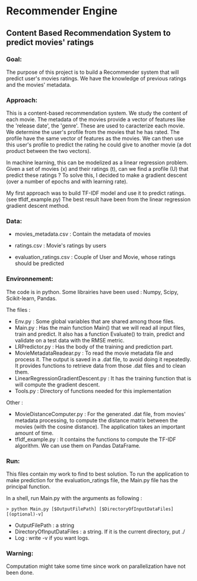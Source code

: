 # Recommender Engine

## Content Based Recommendation System to predict movies' ratings



### Goal:

The purpose of this project is to build a Recommender system that will predict user's movies ratings.
We have the knowledge of previous ratings and the movies' metadata.




### Approach:

This is a content-based recommendation system. 
We study the content of each movie. The metadata of the movies provide a vector of features like the 'release date', the 'genre'.
These are used to caracterize each movie. 
We determine the user's profile from the movies that he has rated.
The profile have the same vector of features as the movies.
We can then use this user's profile to predict the rating he could give to another movie (a dot product between the two vectors).

In machine learning, this can be modelized as a linear regression problem.
Given a set of movies (x) and their ratings (t), can we find a profile (U) that predict these ratings ?
To solve this, I decided to make a gradient descent (over a number of epochs and with learning rate).

My first approach was to build TF-IDF model and use it to predict ratings. (see tfIdf_example.py)
The best result have been from the linear regression gradient descent method.




### Data:

- movies_metadata.csv : Contain the metadata of movies

- ratings.csv : Movie's ratings by users

- evaluation_ratings.csv : Couple of User and Movie, whose ratings should be predicted




### Environnement:

The code is in python. Some librairies have been used : Numpy, Scipy, Scikit-learn, Pandas.

The files : 
- Env.py : Some global variables that are shared among those files.
- Main.py : Has the main function Main() that we will read all input files, train and predict. It also has a function Evaluate() to train, predict and validate on a test data with the RMSE metric.
- LRPredictor.py : Has the body of the training and prediction part.
- MovieMetadataReadear.py : To read the movie metadata file and process it. The output is saved  in a .dat file, to avoid doing it repeatedly. It provides functions to retrieve data from those .dat files and to clean them.
- LinearRegressionGradientDescent.py : It has the training function that is will compute the gradient descent.
- Tools.py : Directory of functions needed for this implementation

Other :
- MovieDistanceComputer.py : For the generated .dat file, from movies' metadata processing, to compute the distance matrix between the movies (with the cosine distance). The application takes an important amount of time.
- tfIdf_example.py : It contains the functions to compute the TF-IDF algorithm. We can use them on Pandas DataFrame.



### Run:

This files contain my work to find to best solution. 
To run the application to make prediction for the evaluation_ratings file, the Main.py file has the principal function.

In a shell, run Main.py with the arguments as following :

```shell
> python Main.py [$OutputFilePath] [$DirectoryOfInputDataFiles] [(optional)-v]
```

- OutputFilePath : a string
- DirectoryOfInputDataFiles : a string. If it is the current directory, put ./
- Log : write -v if you want logs.


### Warning:

Computation might take some time since work on parallelization have not been done.
